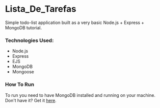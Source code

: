 # Lista_De_Tarefas

Simple todo-list application built as a very basic Node.js + Express + MongoDB tutorial.

### Technologies Used:

- Node.js
- Express
- EJS
- MongoDB
- Mongoose

### How To Run

To run you need to have MongoDB installed and running on your machine. Don't have it? Get it [here](https://docs.mongodb.com/manual/installation/).